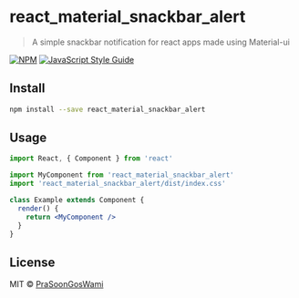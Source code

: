 # react_material_snackbar_alert

> A simple snackbar notification for react apps made using Material-ui

[![NPM](https://img.shields.io/npm/v/react_material_snackbar_alert.svg)](https://www.npmjs.com/package/react_material_snackbar_alert) [![JavaScript Style Guide](https://img.shields.io/badge/code_style-standard-brightgreen.svg)](https://standardjs.com)

## Install

```bash
npm install --save react_material_snackbar_alert
```

## Usage

```jsx
import React, { Component } from 'react'

import MyComponent from 'react_material_snackbar_alert'
import 'react_material_snackbar_alert/dist/index.css'

class Example extends Component {
  render() {
    return <MyComponent />
  }
}
```

## License

MIT © [PraSoonGosWami](https://github.com/PraSoonGosWami)
